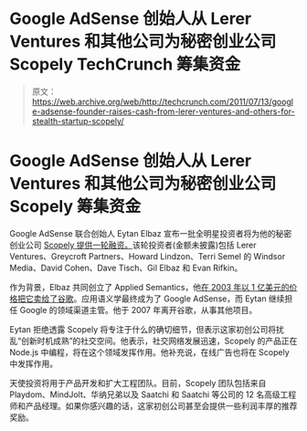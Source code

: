# Google AdSense 创始人从 Lerer Ventures 和其他公司为秘密创业公司 Scopely TechCrunch 筹集资金

> 原文：<https://web.archive.org/web/http://techcrunch.com/2011/07/13/google-adsense-founder-raises-cash-from-lerer-ventures-and-others-for-stealth-startup-scopely/>

# Google AdSense 创始人从 Lerer Ventures 和其他公司为秘密创业公司 Scopely 筹集资金

Google AdSense 联合创始人 Eytan Elbaz 宣布一批全明星投资者将为他的秘密创业公司 [Scopely 提供一轮融资。](https://web.archive.org/web/20230203120822/http://jobs.scopely.com/)该轮投资者(金额未披露)包括 Lerer Ventures、Greycroft Partners、Howard Lindzon、Terri Semel 的 Windsor Media、David Cohen、Dave Tisch、Gil Elbaz 和 Evan Rifkin。

作为背景，Elbaz 共同创立了 Applied Semantics，他[在 2003 年以 1 亿美元的价格把它卖给了谷歌](https://web.archive.org/web/20230203120822/http://newsbreaks.infotoday.com/nbreader.asp?ArticleID=16713)。应用语义学最终成为了 Google AdSense，而 Eytan 继续担任 Google 的领域渠道主管。他于 2007 年离开谷歌，从事其他项目。

Eytan 拒绝透露 Scopely 将专注于什么的确切细节，但表示这家初创公司将扰乱“创新时机成熟”的社交空间。他表示，社交网络发展迅速，Scopely 的产品正在 Node.js 中编程，将在这个领域发挥作用。他补充说，在线广告也将在 Scopely 中发挥作用。

天使投资将用于产品开发和扩大工程团队。目前，Scopely 团队包括来自 Playdom、MindJolt、华纳兄弟以及 Saatchi 和 Saatchi 等公司的 12 名高级工程师和产品经理。如果你感兴趣的话，这家初创公司甚至会提供一些利润丰厚的推荐奖励。